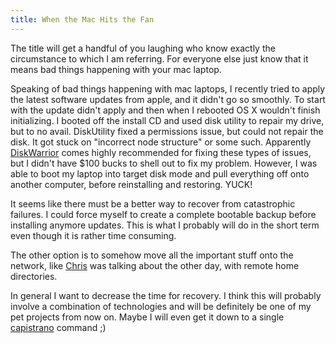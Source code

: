 ```yaml
--- 
title: When the Mac Hits the Fan
---
```

The title will get a handful of you laughing who know exactly the circumstance to which I am referring.  For everyone else just know that it means bad things happening with your mac laptop.

Speaking of bad things happening with mac laptops, I recently tried to apply the latest software updates from apple, and it didn't go so smoothly.  To start with the update didn't apply and then when I rebooted OS X wouldn't finish initializing.  I booted off the install CD and used disk utility to repair my drive, but to no avail.  DiskUtility fixed a permissions issue, but could not repair the disk.  It got stuck on "incorrect node structure" or some such.  Apparently [DiskWarrior](http://www.alsoft.com/DiskWarrior/) comes highly recommended for fixing these types of issues, but I didn't have $100 bucks to shell out to fix my problem. However, I was able to boot my laptop into target disk mode and pull everything off onto another computer, before reinstalling and restoring. YUCK!

It seems like there must be a better way to recover from catastrophic failures.  I could force myself to create a complete bootable backup before installing anymore updates.  This is what I probably will do in the short term even though it is rather time consuming.

The other option is to somehow move all the important stuff onto the network, like [Chris](http://coderhythm.com/) was talking about the other day, with remote home directories.

In general I want to decrease the time for recovery.  I think this will probably involve a combination of technologies and will be definitely be one of my pet projects from now on. Maybe I will even get it down to a single [capistrano](http://manuals.rubyonrails.com/read/book/17) command ;)

